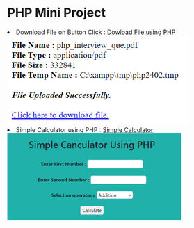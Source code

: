 # PHP Mini Project

<li> Download File on Button Click : 
<a href="Download File on Button Click/download.php "> Dowload File using PHP</a><br></li>
<img src="Download File on Button Click/1.png" /> 

<li> Simple Calculator using PHP : 
<a href="Simple Calculator Using PHP/cal.php"> Simple Calculator</a><br></li>
<img src="Simple Calculator Using PHP/output.png" height="200" width="400" /> 
<br>

 
